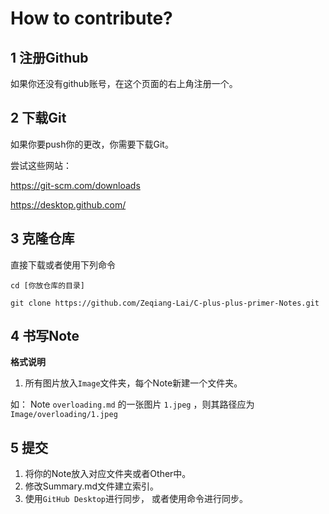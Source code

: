# How to contribute?



## 1 注册Github

如果你还没有github账号，在这个页面的右上角注册一个。



## 2 下载Git

如果你要push你的更改，你需要下载Git。

尝试这些网站：

https://git-scm.com/downloads

https://desktop.github.com/



## 3 克隆仓库

直接下载或者使用下列命令

`cd [你放仓库的目录]`

`git clone https://github.com/Zeqiang-Lai/C-plus-plus-primer-Notes.git`



## 4 书写Note

**格式说明**

1. 所有图片放入`Image`文件夹，每个Note新建一个文件夹。

如： Note `overloading.md` 的一张图片 `1.jpeg` ，则其路径应为 `Image/overloading/1.jpeg`



## 5 提交

1. 将你的Note放入对应文件夹或者Other中。
2. 修改Summary.md文件建立索引。
3. 使用`GitHub Desktop`进行同步， 或者使用命令进行同步。